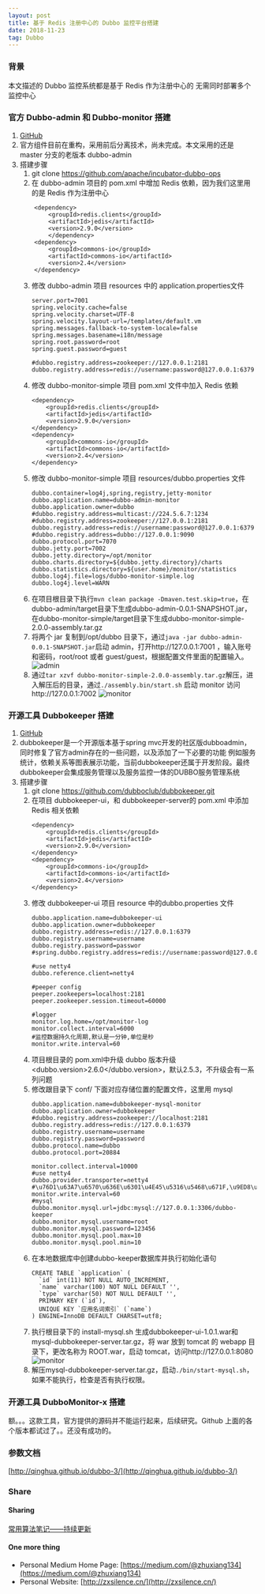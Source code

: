 ```yaml
---
layout: post
title: 基于 Redis 注册中心的 Dubbo 监控平台搭建
date: 2018-11-23
tag: Dubbo
---
```


### 背景
本文描述的 Dubbo 监控系统都是基于 Redis 作为注册中心的
无需同时部署多个监控中心

### 官方 Dubbo-admin 和 Dubbo-monitor 搭建
1. [GitHub](https://github.com/apache/incubator-dubbo-ops/tree/master)
2. 官方组件目前在重构，采用前后分离技术，尚未完成。本文采用的还是 master 分支的老版本 dubbo-admin
3. 搭建步骤
    1. git clone https://github.com/apache/incubator-dubbo-ops
    2. 在 dubbo-admin 项目的 pom.xml 中增加 Redis 依赖，因为我们这里用的是 Redis 作为注册中心
    ```
        <dependency>
        	<groupId>redis.clients</groupId>
        	<artifactId>jedis</artifactId>
        	<version>2.9.0</version>
        	</dependency>
        <dependency>
        	<groupId>commons-io</groupId>
        	<artifactId>commons-io</artifactId>
        	<version>2.4</version>
        </dependency>
    ```
    3. 修改 dubbo-admin 项目 resources 中的 application.properties文件
        ```
        server.port=7001
        spring.velocity.cache=false
        spring.velocity.charset=UTF-8
        spring.velocity.layout-url=/templates/default.vm
        spring.messages.fallback-to-system-locale=false
        spring.messages.basename=i18n/message
        spring.root.password=root
        spring.guest.password=guest

        #dubbo.registry.address=zookeeper://127.0.0.1:2181
        dubbo.registry.address=redis://username:password@127.0.0.1:6379

        ```
    4. 修改 dubbo-monitor-simple 项目 pom.xml 文件中加入 Redis 依赖
        ```
        <dependency>
            <groupId>redis.clients</groupId>
            <artifactId>jedis</artifactId>
            <version>2.9.0</version>
        </dependency>
        <dependency>
            <groupId>commons-io</groupId>
            <artifactId>commons-io</artifactId>
            <version>2.4</version>
        </dependency>
        ```
    5. 修改 dubbo-monitor-simple 项目 resources/dubbo.properties 文件
        ```
        dubbo.container=log4j,spring,registry,jetty-monitor
        dubbo.application.name=dubbo-admin-monitor
        dubbo.application.owner=dubbo
        #dubbo.registry.address=multicast://224.5.6.7:1234
        #dubbo.registry.address=zookeeper://127.0.0.1:2181
        dubbo.registry.address=redis://username:password@127.0.0.1:6379
        #dubbo.registry.address=dubbo://127.0.0.1:9090
        dubbo.protocol.port=7070
        dubbo.jetty.port=7002
        dubbo.jetty.directory=/opt/monitor
        dubbo.charts.directory=${dubbo.jetty.directory}/charts
        dubbo.statistics.directory=${user.home}/monitor/statistics
        dubbo.log4j.file=logs/dubbo-monitor-simple.log
        dubbo.log4j.level=WARN
        ```
    6. 在项目根目录下执行`mvn clean package -Dmaven.test.skip=true`，在dubbo-admin/target目录下生成dubbo-admin-0.0.1-SNAPSHOT.jar，在dubbo-monitor-simple/target目录下生成dubbo-monitor-simple-2.0.0-assembly.tar.gz
    7. 将两个 jar 复制到/opt/dubbo 目录下，通过`java -jar dubbo-admin-0.0.1-SNAPSHOT.jar`启动 admin，打开http://127.0.0.1:7001 ，输入账号和密码，root/root 或者 guest/guest，根据配置文件里面的配置输入。
        ![admin](/images/posts/articles/2018-11-23/1.jpg)
    8. 通过`tar xzvf dubbo-monitor-simple-2.0.0-assembly.tar.gz`解压，进入解压后的目录，通过`./assembly.bin/start.sh` 启动 monitor 访问http://127.0.0.1:7002
        ![monitor](/images/posts/articles/2018-11-23/2.jpg)

### 开源工具 Dubbokeeper 搭建
1. [GitHub](https://github.com/dubboclub/dubbokeeper)
2. dubbokeeper是一个开源版本基于spring mvc开发的社区版dubboadmin，同时修复了官方admin存在的一些问题，以及添加了一下必要的功能 例如服务统计，依赖关系等图表展示功能，当前dubbokeeper还属于开发阶段。最终dubbokeeper会集成服务管理以及服务监控一体的DUBBO服务管理系统
3. 搭建步骤
    1. git clone https://github.com/dubboclub/dubbokeeper.git
    2. 在项目 dubbokeeper-ui，和 dubbokeeper-server的 pom.xml 中添加 Redis 相关依赖
        ```
        <dependency>
            <groupId>redis.clients</groupId>
            <artifactId>jedis</artifactId>
            <version>2.9.0</version>
        </dependency>
        <dependency>
            <groupId>commons-io</groupId>
            <artifactId>commons-io</artifactId>
            <version>2.4</version>
        </dependency>
        ```
    3. 修改 dubbokeeper-ui 项目 resource 中的dubbo.properties 文件
        ```
        dubbo.application.name=dubbokeeper-ui
        dubbo.application.owner=dubbokeeper
        dubbo.registry.address=redis://127.0.0.1:6379
        dubbo.registry.username=username
        dubbo.registry.password=passwor
        #spring.dubbo.registry.address=redis://username:password@127.0.0.1:6379

        #use netty4
        dubbo.reference.client=netty4

        #peeper config
        peeper.zookeepers=localhost:2181
        peeper.zookeeper.session.timeout=60000

        #logger
        monitor.log.home=/opt/monitor-log
        monitor.collect.interval=6000
        #监控数据持久化周期,默认是一分钟,单位是秒
        monitor.write.interval=60
        ```
    4. 项目根目录的 pom.xml中升级 dubbo 版本升级 <dubbo.version>2.6.0</dubbo.version>，默认2.5.3，不升级会有一系列问题
    5. 修改跟目录下 conf/ 下面对应存储位置的配置文件，这里用 mysql
        ```
        dubbo.application.name=dubbokeeper-mysql-monitor
        dubbo.application.owner=dubbokeeper
        #dubbo.registry.address=zookeeper://localhost:2181
        dubbo.registry.address=redis://127.0.0.1:6379
        dubbo.registry.username=username
        dubbo.registry.password=password
        dubbo.protocol.name=dubbo
        dubbo.protocol.port=20884

        monitor.collect.interval=10000
        #use netty4
        dubbo.provider.transporter=netty4
        #\u76D1\u63A7\u6570\u636E\u6301\u4E45\u5316\u5468\u671F,\u9ED8\u8BA4\u662F\u4E00\u5206\u949F,\u5355\u4F4D\u662F\u79D2
        monitor.write.interval=60
        #mysql
        dubbo.monitor.mysql.url=jdbc:mysql://127.0.0.1:3306/dubbo-keeper
        dubbo.monitor.mysql.username=root
        dubbo.monitor.mysql.password=123456
        dubbo.monitor.mysql.pool.max=10
        dubbo.monitor.mysql.pool.min=10

        ```
    6. 在本地数据库中创建dubbo-keeper数据库并执行初始化语句
        ```
        CREATE TABLE `application` (
          `id` int(11) NOT NULL AUTO_INCREMENT,
          `name` varchar(100) NOT NULL DEFAULT '',
          `type` varchar(50) NOT NULL DEFAULT '',
          PRIMARY KEY (`id`),
          UNIQUE KEY `应用名词索引` (`name`)
        ) ENGINE=InnoDB DEFAULT CHARSET=utf8;
        ```
    7. 执行根目录下的 install-mysql.sh 生成dubbokeeper-ui-1.0.1.war和mysql-dubbokeeper-server.tar.gz，将 war 放到 tomcat 的 webapp 目录下，更改名称为 ROOT.war，启动 tomcat，访问http://127.0.0.1:8080
        ![monitor](/images/posts/articles/2018-11-23/3.jpg)
    8. 解压mysql-dubbokeeper-server.tar.gz，启动`./bin/start-mysql.sh`，如果不能执行，检查是否有执行权限。

### 开源工具 DubboMonitor-x 搭建
 额。。。这款工具，官方提供的源码并不能运行起来，后续研究。Github 上面的各个版本都试过了。。还没有成功的。

### 参数文档
[http://qinghua.github.io/dubbo-3/](http://qinghua.github.io/dubbo-3/)

### Share
#### Sharing
[常用算法笔记——持续更新](http://zxsilence.cn/2018/11/%E5%B8%B8%E7%94%A8%E7%AE%97%E6%B3%95%E7%AC%94%E8%AE%B0/)

#### One more thing
- Personal Medium Home Page: [https://medium.com/@zhuxiang134](https://medium.com/@zhuxiang134)
- Personal Website: [http://zxsilence.cn/](http://zxsilence.cn/)